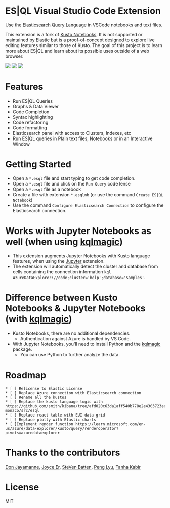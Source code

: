 # ES|QL Visual Studio Code Extension

Use the [Elasticsearch Query Language](https://www.elastic.co/guide/en/elasticsearch/reference/master/esql.html) in VSCode notebooks and text files.

This extension is a fork of [Kusto Notebooks](https://marketplace.visualstudio.com/items?itemName=donjayamanne.kusto). It is not supported or maintained by Elastic but is a proof-of-concept designed to explore live editing features similar to those of Kusto. The goal of this project is to learn more about ES|QL and learn about its possible uses outside of a web browser.

<img src=https://raw.githubusercontent.com/notebookPowerTools/vscode-kusto/main/images/interactive_window.gif>

<img src=https://raw.githubusercontent.com/notebookPowerTools/vscode-kusto/main/images/notebook.gif>

<img src=https://raw.githubusercontent.com/notebookPowerTools/vscode-kusto/main/images/clusters.png>

# Features

* Run ES|QL Queries
* Graphs & Data Viewer
* Code Completion
* Syntax highlighting
* Code refactoring
* Code formatting
* Elasticsearch panel with access to Clusters, Indexes, etc
* Run ES|QL queries in Plain text files, Notebooks or in an Interactive Window

# Getting Started

* Open a `*.esql` file and start typing to get code completion.
* Open a `*.esql` file and click on the `Run Query` code lense
* Open a `*.esql` file as a notebook
* Create a file with extension `*.esqlnb` (or use the command `Create ES|QL Notebook`)
* Use the command `Configure Elasticsearch Connection` to configure the Elasticsearch connection.

# Works with Jupyter Notebooks as well (when using [kqlmagic](https://pypi.org/project/Kqlmagic/))
* This extension augments Jupyter Notebooks with Kusto language features, when using the [Jupyter](https://marketplace.visualstudio.com/items?itemName=ms-toolsai.jupyter) extension.
* The extension will automatically detect the cluster and database from cells containing the connection information `kql AzureDataExplorer://code;cluster='help';database='Samples'`.

# Difference between Kusto Notebooks & Jupyter Notebooks  (with [kqlmagic](https://pypi.org/project/Kqlmagic/))
* Kusto Notebooks, there are no additional dependencies.
    * Authentication against Azure is handled by VS Code.
* With Jupyter Notebooks, you'll need to install Python and the [kqlmagic](https://pypi.org/project/Kqlmagic/) package.
    * You can use Python to further analyze the data.

# Roadmap

```[tasklist]
* [ ] Relicense to Elastic License
* [ ] Replace Azure connection with Elasticsearch connection
* [ ] Rename all the kustos
* [ ] Replace the kusto language logic with https://github.com/smith/kibana/tree/afd020c63da1aff540b778e2e4303723ee15e00d/packages/kbn-monaco/src/esql
* [ ] Replace react table with EUI data grid
* [ ] Replace plotly with Elastic charts
* [ ]Implement render function https://learn.microsoft.com/en-us/azure/data-explorer/kusto/query/renderoperator?pivots=azuredataexplorer
```

# Thanks to the contributors
[Don Jayamanne](https://github.com/DonJayamanne),
[Joyce Er](https://github.com/joyceerhl),
[SteVen Batten](https://github.com/sbatten),
[Peng Lyu](https://github.com/rebornix),
[Tanha Kabir](https://github.com/tanhakabir)

# License

MIT
